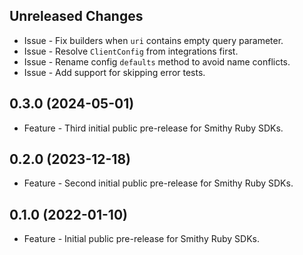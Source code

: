 Unreleased Changes
------------------

* Issue - Fix builders when `uri` contains empty query parameter.
* Issue - Resolve `ClientConfig` from integrations first.
* Issue - Rename config `defaults` method to avoid name conflicts.
* Issue - Add support for skipping error tests.

0.3.0 (2024-05-01)
------------------

* Feature - Third initial public pre-release for Smithy Ruby SDKs.

0.2.0 (2023-12-18)
------------------

* Feature - Second initial public pre-release for Smithy Ruby SDKs.

0.1.0 (2022-01-10)
------------------

* Feature - Initial public pre-release for Smithy Ruby SDKs.